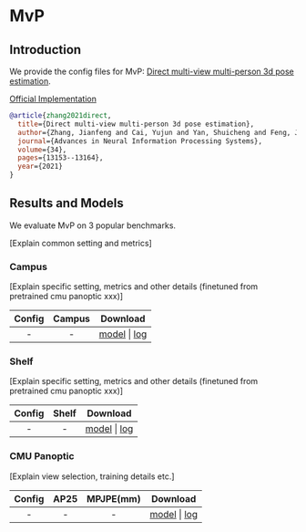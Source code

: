 # MvP

## Introduction

We provide the config files for MvP: [Direct multi-view multi-person 3d pose estimation](https://arxiv.org/pdf/2111.04076.pdf).

[Official Implementation](https://github.com/sail-sg/mvp)

```BibTeX
@article{zhang2021direct,
  title={Direct multi-view multi-person 3d pose estimation},
  author={Zhang, Jianfeng and Cai, Yujun and Yan, Shuicheng and Feng, Jiashi and others},
  journal={Advances in Neural Information Processing Systems},
  volume={34},
  pages={13153--13164},
  year={2021}
}
```

## Results and Models

We evaluate MvP on 3 popular benchmarks.

[Explain common setting and metrics]

### Campus

[Explain specific setting, metrics and other details (finetuned from pretrained cmu panoptic xxx)]

| Config | Campus  | Download |
|:------:|:-------:|:--------:|
| - | - | [model]() &#124; [log]() |


### Shelf

[Explain specific setting, metrics and other details (finetuned from pretrained cmu panoptic xxx)]

| Config | Shelf  | Download |
|:------:|:-------:|:--------:|
| - | - | [model]() &#124; [log]() |


### CMU Panoptic

[Explain view selection, training details etc.]

| Config | AP25 | MPJPE(mm) | Download |
|:------:|:----:|:---------:|:--------:|
| - | - | - | [model]() &#124; [log]() |
